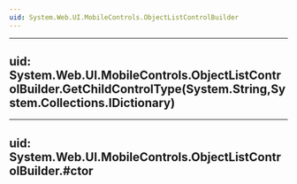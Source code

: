 ```yaml
---
uid: System.Web.UI.MobileControls.ObjectListControlBuilder
---
```


---
uid: System.Web.UI.MobileControls.ObjectListControlBuilder.GetChildControlType(System.String,System.Collections.IDictionary)
---

---
uid: System.Web.UI.MobileControls.ObjectListControlBuilder.#ctor
---
